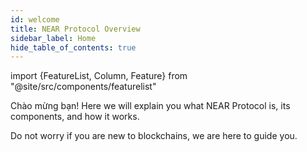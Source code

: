 ```yaml
---
id: welcome
title: NEAR Protocol Overview
sidebar_label: Home
hide_table_of_contents: true
---
```


import {FeatureList, Column, Feature} from "@site/src/components/featurelist"

Chào mừng bạn! Here we will explain you what NEAR Protocol is, its components, and how it works.

Do not worry if you are new to blockchains, we are here to guide you.

<FeatureList>
  <Column title="Introduction to NEAR">
    <Feature url="/concepts/basics/protocol" title="NEAR là gì?" subtitle="Learn the Basics about NEAR" image="near-logo.png" />
    <Feature url="/concepts/protocol/account-id" title="Named Accounts" subtitle="NEAR uses human-readable accounts" image="user.png" />
    <Feature url="/concepts/protocol/access-keys" title="Multiple Access Keys" subtitle="More keys means more security" image="key.png" />
    <Feature url="/concepts/protocol/smartcontract" title="Các Smart Contract" subtitle="Learn about our contract technology" image="contract.png" />
  </Column>
  <Column title="The Network">
    <Feature url="/concepts/basics/tokens" title="The NEAR Token" subtitle="Learn about the NEAR token" image="ft.png" />
    <Feature url="/concepts/protocol/transactions" title="Tổng quan" subtitle="Fast and Inexpensive" image="transaction.png" />
    <Feature url="/concepts/basics/validators" title="Các Validator" subtitle="Learn how the network stays safe" image="validation.png" />
  </Column>
  <Column title="More Resources">
    <Feature url="https://near.org/papers" title="Các paper" subtitle="Read the research that defined NEAR" image="experiment.png" />
    <Feature url="/concepts/web3/intro" title="From Web2 to Web3" subtitle="Migrate your applications" image="near-api-js.png" />
    <Feature url="/concepts/advanced/indexers" title="Indexing blockchain data" subtitle="Query usage information for a contract" image="blocks.png" />
  </Column>
</FeatureList>
